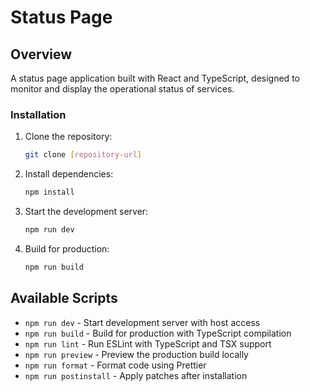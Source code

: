 # Status Page
## Overview
A status page application built with React and TypeScript, designed to monitor and display the operational status of services.

### Installation
1. Clone the repository:
    ```bash 
    git clone [repository-url]
    ```
2. Install dependencies:
    ```bash
    npm install
    ```

3. Start the development server:
    ```bash 
    npm run dev
    ```
4. Build for production:
    ```bash 
    npm run build
    ```

## Available Scripts
- `npm run dev` - Start development server with host access
- `npm run build` - Build for production with TypeScript compilation
- `npm run lint` - Run ESLint with TypeScript and TSX support
- `npm run preview` - Preview the production build locally
- `npm run format` - Format code using Prettier
- `npm run postinstall` - Apply patches after installation
